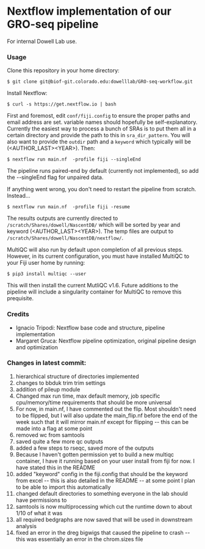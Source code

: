 # Nextflow implementation of our GRO-seq pipeline

For internal Dowell Lab use.

### Usage

Clone this repository in your home directory:

    $ git clone git@biof-git.colorado.edu:dowelllab/GRO-seq-workflow.git

Install Nextflow:

    $ curl -s https://get.nextflow.io | bash

First and foremost, edit `conf/fiji.config` to ensure the proper paths and email address are set. variable names should hopefully be self-explanatory. Currently the easiest way to process a bunch of SRAs is to put them all in a certain directory and provide the path to this in `sra_dir_pattern`. You will also want to provide the `outdir` path and a `keyword` which typically will be (\<AUTHOR_LAST>\<YEAR>). Then:

    $ nextflow run main.nf  -profile fiji --singleEnd
    
The pipeline runs paired-end by default (currently not implemented), so add the --singleEnd flag for unpaired data.

If anything went wrong, you don't need to restart the pipeline from scratch. Instead...

    $ nextflow run main.nf  -profile fiji -resume

The results outputs are currently directed to `/scratch/Shares/dowell/NascentDB/` which will be sorted by year and keyword (\<AUTHOR_LAST>\<YEAR>). The temp files are output to `/scratch/Shares/dowell/NascentDB/nextflow/`.

MultiQC will also run by default upon completion of all previous steps. However, in its current configuration, you must have installed MultiQC to your Fiji user home by running:

    $ pip3 install multiqc --user
    
This will then install the current MutliQC v1.6. Future additions to the pipeline will include a singularity container for MultiQC to remove this prequisite.

### Credits

* Ignacio Tripodi: Nextflow base code and structure, pipeline implementation
* Margaret Gruca: Nextflow pipeline optimization, original pipeline design and optimization

### Changes in latest commit:

1) hierarchical structure of directories implemented
2) changes to bbduk trim trim settings
3) addition of pileup module
4) Changed max run time, max default memory, job specific cpu/memory/time requirements that should be more universal
5) For now, in main.nf, I have commented out the flip. Most shouldn't need to be flipped, but I will also update the main_flip.nf before the end of the week such that it will mirror main.nf except for flipping -- this can be made into a flag at some point
6) removed wc from samtools
7) saved quite a few more qc outputs
8) added a few steps to rseqc, saved more of the outputs
9) Because I haven't gotten permission yet to build a new multiqc container, I have it running based on your user install from fiji for now. I have stated this in the README
10) added "keyword" config in the fiji.config that should be the keyword from excel -- this is also detailed in the README -- at some point I plan to be able to import this automatically
11) changed default directories to something everyone in the lab should have permissions to
12) samtools is now multiprocessing which cut the runtime down to about 1/10 of what it was
13) all required bedgraphs are now saved that will be used in downstream analysis
14) fixed an error in the dreg bigwigs that caused the pipeline to crash -- this was essentially an error in the chrom.sizes file
